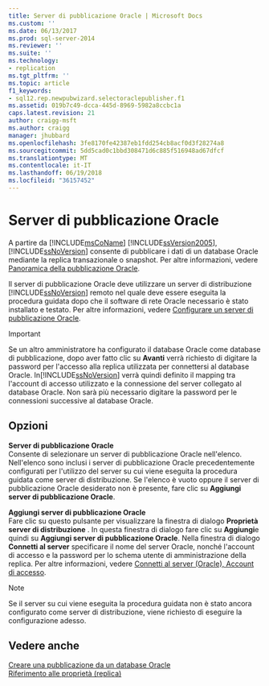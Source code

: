 ```yaml
---
title: Server di pubblicazione Oracle | Microsoft Docs
ms.custom: ''
ms.date: 06/13/2017
ms.prod: sql-server-2014
ms.reviewer: ''
ms.suite: ''
ms.technology:
- replication
ms.tgt_pltfrm: ''
ms.topic: article
f1_keywords:
- sql12.rep.newpubwizard.selectoraclepublisher.f1
ms.assetid: 019b7c49-dcca-445d-8969-5982a8ccbc1a
caps.latest.revision: 21
author: craigg-msft
ms.author: craigg
manager: jhubbard
ms.openlocfilehash: 3fe8170fe42387eb1fdd254cb8acf0d3f28274a8
ms.sourcegitcommit: 5dd5cad0c1bbd308471d6c885f516948ad67dfcf
ms.translationtype: MT
ms.contentlocale: it-IT
ms.lasthandoff: 06/19/2018
ms.locfileid: "36157452"
---
```

# <a name="oracle-publisher"></a>Server di pubblicazione Oracle
  A partire da [!INCLUDE[msCoName](../../includes/msconame-md.md)] [!INCLUDE[ssVersion2005](../../includes/ssversion2005-md.md)], [!INCLUDE[ssNoVersion](../../includes/ssnoversion-md.md)] consente di pubblicare i dati di un database Oracle mediante la replica transazionale o snapshot. Per altre informazioni, vedere [Panoramica della pubblicazione Oracle](non-sql/oracle-publishing-overview.md).  
  
 Il server di pubblicazione Oracle deve utilizzare un server di distribuzione [!INCLUDE[ssNoVersion](../../includes/ssnoversion-md.md)] remoto nel quale deve essere eseguita la procedura guidata dopo che il software di rete Oracle necessario è stato installato e testato. Per altre informazioni, vedere [Configurare un server di pubblicazione Oracle](non-sql/configure-an-oracle-publisher.md).  
  
> [!IMPORTANT]  
>  Se un altro amministratore ha configurato il database Oracle come database di pubblicazione, dopo aver fatto clic su **Avanti** verrà richiesto di digitare la password per l'accesso alla replica utilizzata per connettersi al database Oracle. In[!INCLUDE[ssNoVersion](../../includes/ssnoversion-md.md)] verrà quindi definito il mapping tra l'account di accesso utilizzato e la connessione del server collegato al database Oracle. Non sarà più necessario digitare la password per le connessioni successive al database Oracle.  
  
## <a name="options"></a>Opzioni  
 **Server di pubblicazione Oracle**  
 Consente di selezionare un server di pubblicazione Oracle nell'elenco. Nell'elenco sono inclusi i server di pubblicazione Oracle precedentemente configurati per l'utilizzo del server su cui viene eseguita la procedura guidata come server di distribuzione. Se l'elenco è vuoto oppure il server di pubblicazione Oracle desiderato non è presente, fare clic su **Aggiungi server di pubblicazione Oracle**.  
  
 **Aggiungi server di pubblicazione Oracle**  
 Fare clic su questo pulsante per visualizzare la finestra di dialogo **Proprietà server di distribuzione** . In questa finestra di dialogo fare clic su **Aggiungi**e quindi su **Aggiungi server di pubblicazione Oracle**. Nella finestra di dialogo **Connetti al server** specificare il nome del server Oracle, nonché l'account di accesso e la password per lo schema utente di amministrazione della replica. Per altre informazioni, vedere [Connetti al server &#40;Oracle&#41;, Account di accesso](connect-to-server-oracle-login.md).  
  
> [!NOTE]  
>  Se il server su cui viene eseguita la procedura guidata non è stato ancora configurato come server di distribuzione, viene richiesto di eseguire la configurazione adesso.  
  
## <a name="see-also"></a>Vedere anche  
 [Creare una pubblicazione da un database Oracle](publish/create-a-publication-from-an-oracle-database.md)   
 [Riferimento alle proprietà &#40;replica&#41;](properties-reference-replication.md)  
  
  